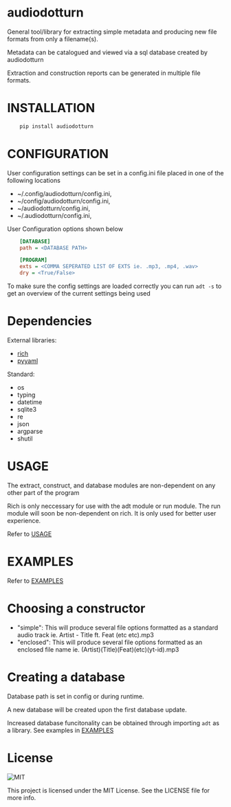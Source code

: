 audiodotturn
============

General tool/library for extracting simple metadata and producing new file formats from only a filename(s).

Metadata can be catalogued and viewed via a sql database created by audiodotturn

Extraction and construction reports can be generated in multiple file formats. 

INSTALLATION
============

```sh
    pip install audiodotturn
```

CONFIGURATION
=============

User configuration settings can be set in a config.ini file placed in one of the following locations

- ~/.config/audiodotturn/config.ini,
- ~/config/audiodotturn/config.ini,
- ~/audiodotturn/config.ini,
- ~/.audiodotturn/config.ini,

User Configuration options shown below

```ini
    [DATABASE]
    path = <DATABASE PATH>

    [PROGRAM]
    exts = <COMMA SEPERATED LIST OF EXTS ie. .mp3, .mp4, .wav>
    dry = <True/False>
```

To make sure the config settings are loaded correctly you can run `adt -s` to get an overview of the current settings being used

Dependencies
============

External libraries: 

- [rich](https://github.com/Textualize/rich)
- [pyyaml](https://github.com/yaml/pyyaml)

Standard: 

- os
- typing
- datetime
- sqlite3
- re 
- json 
- argparse 
- shutil

USAGE
=====

The extract, construct, and database modules are non-dependent on any other part of the program

Rich is only neccessary for use with the adt module or run module. The run module will soon be 
non-dependent on rich. It is only used for better user experience.

Refer to [USAGE](./USAGE.md)

EXAMPLES
========

Refer to [EXAMPLES](./EXAMPLES.md)

Choosing a constructor
======================

- "simple":
    This will produce several file options formatted as a standard audio track ie. Artist - Title ft. Feat (etc etc).mp3
- "enclosed":
    This will produce several file options formatted as an enclosed file name ie. (Artist)(Title)(Feat)(etc)(yt-id).mp3

Creating a database
===================

Database path is set in config or during runtime.

A new database will be created upon the first database update.

Increased database funcitonality can be obtained through importing `adt` as a library.
See examples in [EXAMPLES](./EXAMPLES.md)

License
=======

![MIT](https://img.shields.io/badge/License-MIT-yellow.svg)

This project is licensed under the MIT License. See the LICENSE file for more info.
